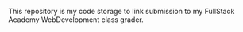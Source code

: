 This repository is my code storage to link submission to my FullStack Academy WebDevelopment class grader.
